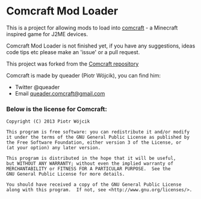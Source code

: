 ﻿# Comcraft Mod Loader

This is a project for allowing mods to load into [comcraft](http://www.comcraft-game.blogspot.com) - a Minecraft inspired game for J2ME devices.

Comcraft Mod Loader is not finished yet, if you have any suggestions, ideas code tips etc please make an 'issue' or a pull request.

This project was forked from the [Comcraft repository](https://github.com/queader/Comcraft)

Comcraft is made by queader (Piotr Wójcik), you can find him:

 * Twitter @queader
 * Email queader.comcraft@gmail.com

### Below is the license for Comcraft:
```
Copyright (C) 2013 Piotr Wójcik

This program is free software: you can redistribute it and/or modify
it under the terms of the GNU General Public License as published by
the Free Software Foundation, either version 3 of the License, or
(at your option) any later version.

This program is distributed in the hope that it will be useful,
but WITHOUT ANY WARRANTY; without even the implied warranty of
MERCHANTABILITY or FITNESS FOR A PARTICULAR PURPOSE.  See the
GNU General Public License for more details.

You should have received a copy of the GNU General Public License
along with this program.  If not, see <http://www.gnu.org/licenses/>.
```